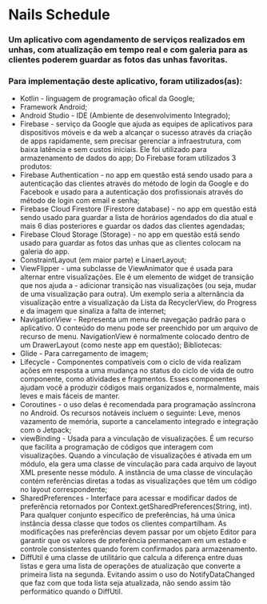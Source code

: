 # Nails Schedule

### Um aplicativo com agendamento de serviços realizados em unhas, com atualização em tempo real e com galeria para as clientes poderem guardar as fotos das unhas favoritas.


### Para implementação deste aplicativo, foram utilizados(as):

- Kotlin - linguagem de programação ofical da Google;
- Framework Android;
- Android Studio - IDE (Ambiente de desenvolvimento Integrado);
- Firebase - serviço da Google que ajuda as equipes de aplicativos para dispositivos móveis e da web a alcançar o sucesso através da criação de apps rapidamente, sem precisar gerenciar a infraestrutura, com baixa latência e sem custos iniciais. Ele foi utilizado para armazenamento de dados do app;
Do Firebase foram utilizados 3 produtos:
- Firebase Authentication - no app em questão  está sendo usado para a autenticação das clientes através do método de login da Google e do Facebook e 
usado para a autenticação dos profissionais através do método de login com email e senha;
- Firebase Cloud Firestore (Firestore database) - no app em questão está sendo usado para guardar a lista de horários agendados do dia atual e mais 
6 dias posteriores e guardar os dados das clientes agendadas; 
- Firebase Cloud Storage (Storage) - no app em questão está sendo usado para guardar as fotos das unhas que as clientes colocam na galeria do app.
- ConstraintLayout (em maior parte) e LinaerLayout;
- ViewFlipper - uma subclasse de ViewAnimator que é usada para alternar entre visualizações. Ele é um elemento de widget de transição que nos ajuda a - adicionar transição nas visualizações (ou seja, mudar de uma visualização para outra). Um exemplo seria a alternância da visualização entre a visualização da Lista da RecyclerView, do Progress e da imagem que sinaliza a falta de internet;
- NavigationView - Representa um menu de navegação padrão para o aplicativo. O conteúdo do menu pode ser preenchido por um arquivo de recurso de menu.
NavigationView é normalmente colocado dentro de um DrawerLayout (como neste app em questão);
Bibliotecas:  
- Glide - Para carregamento de imagem;  
- Lifecycle -  Componentes compatíveis com o ciclo de vida realizam ações em resposta a uma mudança no status do ciclo de vida de outro componente, como atividades e fragmentos. Esses componentes ajudam você a produzir códigos mais organizados e, normalmente, mais leves e mais fáceis de manter.  
- Coroutines - o uso delas é recomendada para programação assíncrona no Android. Os recursos notáveis incluem o seguinte: Leve, menos vazamento de memória, suporte a cancelamento integrado e integração com o Jetpack;  
- viewBinding - Usada para a vinculação de visualizações. É um recurso que facilita a programação de códigos que interagem com visualizações. Quando a vinculação de visualizações é ativada em um módulo, ela gera uma classe de vinculação para cada arquivo de layout XML presente nesse módulo. A instância de uma classe de vinculação contém referências diretas a todas as visualizações que têm um código no layout correspondente;  
- SharedPreferences - Interface para acessar e modificar dados de preferência retornados por Context.getSharedPreferences(String, int). Para qualquer conjunto específico de preferências, há uma única instância dessa classe que todos os clientes compartilham. As modificações nas preferências devem passar por um objeto Editor para garantir que os valores de preferência permaneçam em um estado e controle consistentes quando forem confirmados para armazenamento. 
- DiffUtil é uma classe de utilitário que calcula a diferença entre duas listas e gera uma lista de operações de atualização que converte a primeira lista na segunda. Evitando assim o uso do NotifyDataChanged que faz com que toda lista seja atualizada, não sendo assim tão performático quando o DiffUtil.
